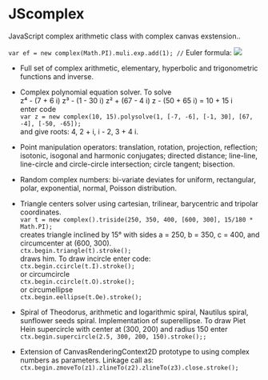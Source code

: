 # JScomplex
JavaScript complex arithmetic class with complex canvas exstension..

`var ef = new complex(Math.PI).muli.exp.add(1); //` Euler formula:  <img src="https://latex.codecogs.com/svg.latex?e^{i\pi}+1=0">

* Full set of complex arithmetic, elementary, hyperbolic and trigonometric functions and inverse.

* Complex polynomial equation solver. To solve<br>
z⁴ - (7 + 6 i) z³ - (1 - 30 i) z² + (67 - 4 i) z - (50 + 65 i) = 10 + 15 i<br>
enter code<br>
`
        var z = new complex(10, 15).polysolve(1, [-7, -6], [-1, 30], [67, -4], [-50, -65]);
`<br>
and give roots: 4, 2 + i, i - 2, 3 + 4 i.

* Point manipulation operators: translation, rotation, projection, reflection;
isotonic, isogonal and harmonic conjugates;
directed distance;
line-line, line-circle and circle-circle intersection; circle tangent; bisection.

* Random complex numbers: bi-variate deviates for uniform, rectangular, polar, exponential, normal, Poisson distribution.

* Triangle centers solver using cartesian, trilinear, barycentric and tripolar coordinates.<br>
`var t = new complex().triside(250, 350, 400, [600, 300], 15/180 * Math.PI);`<br>
creates triangle inclined by 15° with sides a = 250, b = 350, c = 400, and circumcenter at (600, 300).<br>
`ctx.begin.triangle(t).stroke();`<br>
draws him. To draw incircle enter code:<br>
`ctx.begin.ccircle(t.I).stroke();`<br>
or circumcircle<br>
`ctx.begin.ccircle(t.O).stroke();`<br>
or circumellipse<br>
`ctx.begin.eellipse(t.Oe).stroke();`



* Spiral of Theodorus, arithmetic and logarithmic spiral, Nautilus spiral, sunflower seeds spiral.
Implementation of superellipse. To draw Piet Hein supercircle with center at (300, 200) and radius 150 enter<br>
`ctx.begin.supercircle(2.5, 300, 200, 150).stroke();;`

* Extension of CanvasRenderingContext2D prototype to using complex numbers as parameters.
Linkage call as: 
`ctx.begin.zmoveTo(z1).zlineTo(z2).zlineTo(z3).close.stroke();`
